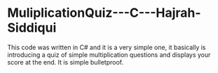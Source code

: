 # MuliplicationQuiz---C---Hajrah-Siddiqui
This code was written in C# and it is a very simple one, it basically is introducing a quiz of simple multiplication questions and displays your score at the end. It is simple bulletproof.
